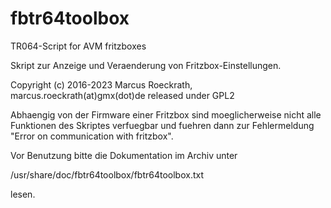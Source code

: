 # fbtr64toolbox
TR064-Script for AVM fritzboxes

Skript zur Anzeige und Veraenderung von Fritzbox-Einstellungen.

Copyright (c) 2016-2023 Marcus Roeckrath, marcus.roeckrath(at)gmx(dot)de
released under GPL2

Abhaengig von der Firmware einer Fritzbox sind moeglicherweise nicht
alle Funktionen des Skriptes verfuegbar und fuehren dann zur
Fehlermeldung "Error on communication with fritzbox".

Vor Benutzung bitte die Dokumentation im Archiv unter

/usr/share/doc/fbtr64toolbox/fbtr64toolbox.txt

lesen.
